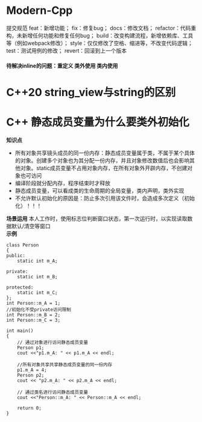 # Modern-Cpp
提交规范
feat：新增功能；
fix：修复bug；
docs：修改文档；
refactor：代码重构，未新增任何功能和修复任何bug；
build：改变构建流程，新增依赖库、工具等（例如webpack修改）；
style：仅仅修改了空格、缩进等，不改变代码逻辑；
test：测试用例的修改；
revert：回滚到上一个版本

#### 待解决inline的问题：重定义 类外使用 类内使用
# C++20 string_view与string的区别
# C++ 静态成员变量为什么要类外初始化
**知识点**
* 所有对象共享镜头成员的同一份内存：静态成员变量属于类，不属于某个具体的对象。创建多个对象也为其分配一份内存，并且对象修改数值后也会影响其他对象。static成员变量不占用对象内存，在所有对象外开辟内存，不创建对象也可访问  
* 编译阶段就分配内存，程序结束时才释放
* 静态成员变量，可以看成类的生命周期的全局变量，类内声明，类外实现
* 不允许默认初始化的原因是：防止多次引用该文件时，会造成多次定义（初始化）！！！
  
**场景运用**
本人工作时，使用标志位判断窗口状态，第一次运行时，以实现读取数据默认/清空等窗口  
**示例**
```
class Person
{
public:
	static int m_A;
 
private:
	static int m_B;
 
protected:
	static int m_C;
};
int Person::m_A = 1;
//初始化不受private访问限制
int Person::m_B = 2;
int Person::m_C = 3;
 
int main() 
{
	// 通过对象进行访问静态成员变量
	Person p1;
	cout <<"p1.m_A: " << p1.m_A << endl;
 
	//所有对象共享共享静态成员变量的同一份内存
	p1.m_A = 4;
	Person p2;
	cout << "p2.m_A: " << p2.m_A << endl;
 
	// 通过类名进行访问静态成员变量
	cout <<"Person::m_A: " << Person::m_A << endl;
 
	return 0;
}
```